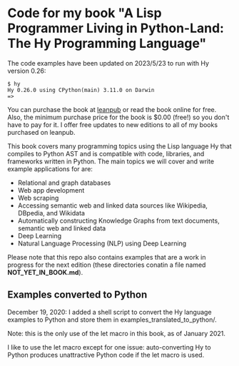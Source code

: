 # Code for my book "A Lisp Programmer Living in Python-Land: The Hy Programming Language"

The code examples have been updated on 2023/5/23 to run with Hy version 0.26:

```
$ hy
Hy 0.26.0 using CPython(main) 3.11.0 on Darwin
=> 
```

You can purchase the book at [leanpub](https://leanpub.com/hy-lisp-python) or read the book online for free. Also, the minimum purchase price for the book is $0.00 (free!) so you don't have to pay for it. I offer free updates to new editions to all of my books purchased on leanpub.

This book covers many programming topics using the Lisp language Hy that compiles to Python AST and is compatible with code, libraries, and frameworks written in Python. The main topics we will cover and write example applications for are:

- Relational and graph databases
- Web app development
- Web scraping
- Accessing semantic web and linked data sources like Wikipedia, DBpedia, and Wikidata
- Automatically constructing Knowledge Graphs from text documents, semantic web and linked
data
- Deep Learning
- Natural Language Processing (NLP) using Deep Learning

Please note that this repo also contains examples that are a work in progress for the next edition (these directories conatin a file named **NOT_YET_IN_BOOK.md**).

## Examples converted to Python

December 19, 2020: I added a shell script to convert the Hy language examples to Python and store them in examples_translated_to_python/.

Note: this is the only use of the let macro in this book, as of January 2021.

I like to use the let macro except for one issue: auto-converting Hy to Python produces
unattractive Python code if the let macro is used.


